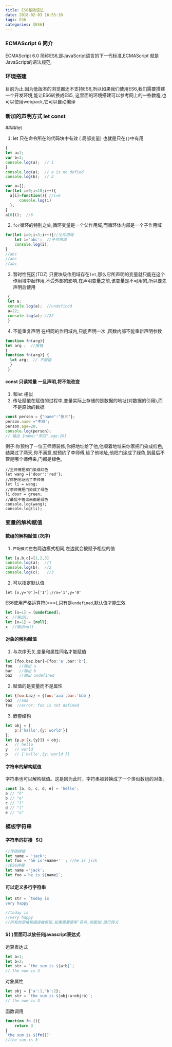 ```yaml
---
title: ES6基础语法
date: 2018-02-03 16:55:10
tags: ES6
categories: [ES6]
---
```


### ECMAScript 6 简介
ECMAScript 6.0 简称ES6,是JavaScript语言的下一代标准,ECMAScript 就是JavaScript的语法规范,
### 环境搭建
目前为止,因为低版本的浏览器还不支持ES6,所以如果我们使用ES6,我们需要搭建一个开发环境,能让ES6转换成ES5, 这里面的环境搭建可以参考网上的一些教程,也可以使用webpack,它可以自动编译
<!--more-->
### 新加的声明方式 let  const
####let
 1. let 只在命令所在的代码块中有效 ( 局部变量)  也就是只在`{}`中有用
 ```javascript
 {
 let a=1;
 var b=2;
 console.log(a);  // 1
 }
 console.log(a);  // a is no defied 
 console.log(b);  // 2
 ```
  ```javascript
 var a=[];
 for(let i=0;i<10;i++){
    a[i]=function(){ //i=6
        console.log(i)
    };
 }
 a[6]();  //6
 ```
2. `for`循环的特别之处,循环变量是一个父作用域,而循环体内部是一个子作用域
```javascript
for(let i=0;i<3;i++){//父作用域
    let i='abc';  //子作用域
    console.log(i);
}
//abc
//abc
//abc
```

3. 暂时性死区(TDZ) 只要块级作用域存在`let`,那么它所声明的变量就只能在这个作用域中起作用,不受外部的影响,在声明变量之前,该变量是不可用的,所以要先声明后使用
```javascript
 {
 let a;
 console.log(a);  //undefined
 a=22;
 console.log(a); //22
 }
 ```


4. 不能重复声明 在相同的作用域内,只能声明一次 ,函数内部不能重新声明参数
```javascript
function fn(arg){
let arg ;  //报错
}
function fn(arg){ {
  let arg;  // 不报错
  }
 }
```
#### const 只读常量 一旦声明,将不能改变
1. 和let 相似
2. 传址赋值在赋值的过程中,变量实际上存储的是数据的地址(对数据的引用),而不是原始的数据
 ```javascript
 const person = {"name":"张三"};
 person.name ="李四";
 person.age=20;
 console.log(person);
 // 输出 {name:"李四",age:20}
 ```
 例子:你预约了一位王师傅装修,你把地址给了他,他顺着地址来你家把门染成红色,结果过了两天,你不满意,就预约了李师傅,给了他地址,他把门涂成了绿色,到最后不管是哪个师傅来,门都是绿色,
 ```
//王师傅把家门染成红色
let wang ={'door':'red'};
//你把地址给了李师傅
let li = wang;
//李师傅把门染成了绿色
li.door = green;
//最后不管谁来都是绿色
console.log(wang);
console.log(li);
 ```

### 变量的解构赋值 
####   数组的解构赋值 (次序)
1. `匹配模式`左右两边模式相同,左边就会被赋予相应的值
```javascript
let [a,b,c]=[1,2,3]
console.log(a);  //1
console.log(b);  //2
console.log(c);   //3
```
2. 可以指定默认值
```
let [x,y='0']=['1'];//x='1',y='0'
```
ES6使用严格运算符(===),只有是`undefined`,默认值才能生效
```javascript
let [x=1] = [undefined];
x  //输出1;
let [x=1] = [null];
x  //输出null
```
#### 对象的解构赋值
1. 与次序无关,变量和属性同名才能赋值
```javascript
let [foo,baz,bar]=[foo:'a',bar:'b'];
foo   //输出 a
bar   //输出 b
baz   //输出 undefined
```
2. 赋值的是变量而不是属性
```javascript
let {foo:baz} = {foo:'aaa',bar:'bbb'}
baz  //aaa
foo  //error: foo is not defined
```
3. 嵌套结构
```javascript
let obj = {
    p:['hallo',{y:'world'}]
};
let {p,p:[x,{y}]} = obj;
x   // hello
y   // world
p   // ['hallo',{y:'world'}]
```
#### 字符串的解构赋值
字符串也可以解构赋值。这是因为此时，字符串被转换成了一个类似数组的对象。
```javascript
const [a, b, c, d, e] = 'hello';
a // "h"
b // "e"
c // "l"
d // "l"
e // "o"
```
### 模板字符串
#### 字符串的拼接 ` `${}` `
```javascript
//传统拼接
let name = 'jack';
let foo = 'he is'+name+' '; //he is jsck
//ES6拼接
let name ='jack';
let foo =`he is ${name}`;
```
#### 可以定义多行字符串
```javascript
let str = `today is 
very happy`

//today is
//very happy
//所有的空格和缩进被保留,如果需要使用`符号,前面加\进行转义
```
#### ${ }里面可以放任何javascript表达式
运算表达式
```javascript
let a=1;
let b=2;
let str = `the sum is ${a+b}`;
// the num is 3
```
对象属性
```javascript
let obj = {'a':1,'b':2};
let str = `the sum is ${obj:a+obj:b}`;
// the num is 3
```
函数调用
```javascript
function fn (){
    return 3
}
`the sum is ${fn()}`
//the sum is 3

```

